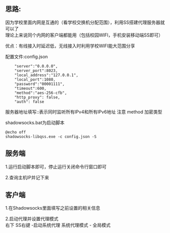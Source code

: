## 思路:  
因为学校里面内网是互通的（看学校交换机分配范围），利用SS搭建代理服务器就可以了  
理论上来说同个内网的客户端都能用（包括校园WIFI，手机安装移动端SS即可）  

优点：有线接入时延迟低，无线接入时利用学校WIFI能大范围分享  

配置文件:config.json
``` 
	"server":"0.0.0.0",  
    "server_port":8023,  
    "local_address":"127.0.0.1",  
    "local_port":1080,  
    "password":"00001111",  
    "timeout":600,  
    "method":"aes-256-cfb",  
    "http_proxy": false,  
    "auth": false  

```
服务器地址填写::表示同时监听所有IPv4和所有IPv6地址
注意 method 加密类型

shadowsocks.bat为启动脚本
```
@echo off  
shadowsocks-libqss.exe -c config.json -S  

```

## 服务端
1.运行启动脚本即可，停止运行关闭命令行窗口即可

2.查询主机IP并记下来

## 客户端
1.在Shadowsocks里面填写之前设置的相关信息  

2.启动代理并设置代理模式  
	右下 SS右键 -启动系统代理
	系统代理模式 - 全局模式